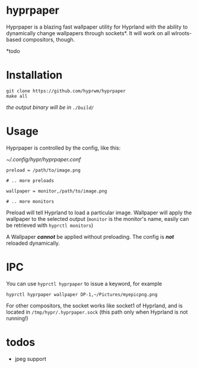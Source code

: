 # hyprpaper

Hyprpaper is a blazing fast wallpaper utility for Hyprland with the ability to dynamically change wallpapers through sockets*. It will work on all wlroots-based compositors, though.

*todo

# Installation

```
git clone https://github.com/hyprwm/hyprpaper
make all
```
*the output binary will be in `./build/`*

# Usage

Hyprpaper is controlled by the config, like this:

*~/.config/hypr/hyprpaper.conf*
```
preload = /path/to/image.png

# .. more preloads

wallpaper = monitor,/path/to/image.png

# .. more monitors
```

Preload will tell Hyprland to load a particular image. Wallpaper will apply the wallpaper to the selected output (`monitor` is the monitor's name, easily can be retrieved with `hyprctl monitors`)

A Wallpaper ***cannot*** be applied without preloading. The config is ***not*** reloaded dynamically.

# IPC
You can use `hyprctl hyprpaper` to issue a keyword, for example
```
hyprctl hyprpaper wallpaper DP-1,~/Pictures/myepicpng.png
```

For other compositors, the socket works like socket1 of Hyprland, and is located in `/tmp/hypr/.hyprpaper.sock` (this path only when Hyprland is not running!)

# todos

- jpeg support

